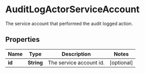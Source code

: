

# AuditLogActorServiceAccount

The service account that performed the audit logged action.

## Properties

| Name | Type | Description | Notes |
|------------ | ------------- | ------------- | -------------|
|**id** | **String** | The service account id. |  [optional] |



